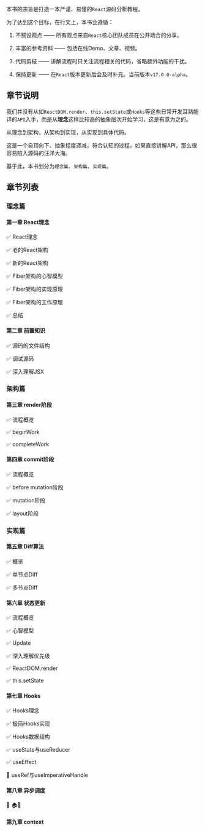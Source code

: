 本书的宗旨是打造一本严谨、易懂的`React`源码分析教程。

为了达到这个目标，在行文上，本书会遵循：

1. 不预设观点 —— 所有观点来自`React`核心团队成员在公开场合的分享。

2. 丰富的参考资料 —— 包括在线Demo、文章、视频。

3. 代码剪枝 —— 讲解流程时只关注流程相关的代码，省略额外功能的干扰。

4. 保持更新 —— 在`React`版本更新后会及时补充。当前版本`v17.0.0-alpha`。

## 章节说明

我们并没有从如`ReactDOM.render`、`this.setState`或`Hooks`等这些日常开发耳熟能详的`API`入手，而是从**理念**这样比较高的抽象层次开始学习，这是有意为之的。

从理念到架构，从架构到实现，从实现到具体代码。

这是一个自顶向下、抽象程度递减，符合认知的过程。如果直接讲解API，那么很容易陷入源码的汪洋大海。

基于此，本书划分为`理念篇`、`架构篇`、`实现篇`。

## 章节列表

### 理念篇

#### 第一章 React理念

✅ React理念

✅ 老的React架构

✅ 新的React架构

✅ Fiber架构的心智模型

✅ Fiber架构的实现原理

✅ Fiber架构的工作原理

✅ 总结

#### 第二章 前置知识

✅ 源码的文件结构

✅ 调试源码

✅ 深入理解JSX

### 架构篇

#### 第三章 render阶段

✅ 流程概览

✅ beginWork

✅ completeWork

#### 第四章 commit阶段

✅ 流程概览

✅ before mutation阶段

✅ mutation阶段

✅ layout阶段

### 实现篇

#### 第五章 Diff算法

✅ 概览

✅ 单节点Diff

✅ 多节点Diff

#### 第六章 状态更新

✅ 流程概览

✅ 心智模型

✅ Update

✅ 深入理解优先级

✅ ReactDOM.render

✅ this.setState

#### 第七章 Hooks

✅ Hooks理念

✅ 极简Hooks实现

✅ Hooks数据结构

✅ useState与useReducer

✅ useEffect

:black_square_button: useRef与useImperativeHandle

#### 第八章 异步调度

:black_square_button: 🏠🔧

#### 第九章 context